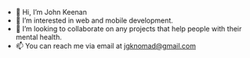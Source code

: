 - 👋 Hi, I’m John Keenan
- 👀 I’m interested in web and mobile development.
- 💞️ I’m looking to collaborate on any projects that help people with their mental health.
- 📫 You can reach me via email at jgknomad@gmail.com

<!---
Airwolf435/Airwolf435 is a ✨ special ✨ repository because its `README.md` (this file) appears on your GitHub profile.
You can click the Preview link to take a look at your changes.
--->
